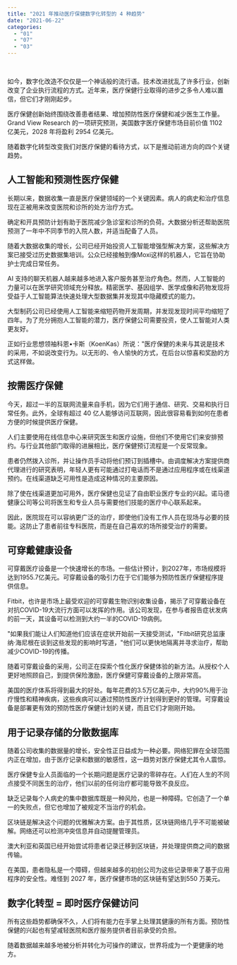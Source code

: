 ```yaml
---
title: "2021 年推动医疗保健数字化转型的 4 种趋势"
date: "2021-06-22"
categories: 
  - "01"
  - "07"
  - "03"
---
```


 

如今，数字化改造不仅仅是一个神话般的流行语。技术改进扰乱了许多行业，创新改变了企业执行流程的方式。近年来，医疗保健行业取得的进步之多令人难以置信，但它们才刚刚起步。

医疗保健创新始终围绕改善患者结果、增加预防性医疗保健和减少医生工作量。Grand View Research 的一项研究预测，美国数字医疗保健市场目前价值 1102 亿美元，2028 年将盈利 2954 亿美元。

随着数字化转型改变我们对医疗保健的看待方式，以下是推动前进方向的四个关键趋势。

## 人工智能和预测性医疗保健

长期以来，数据收集一直是医疗保健领域的一个关键因素。病人的病史和治疗信息现在正被用来改变医院和诊所的处方治疗方式。

确定和开具预防计划有助于医院减少急诊室和诊所的负荷。大数据分析还帮助医院预测了一年中不同季节的入院人数，并适当配备了人员。

随着大数据收集的增长，公司已经开始投资人工智能增强型解决方案，这些解决方案已接受过历史数据集培训。公众已经接触到像Moxi这样的机器人，它旨在协助护士完成日常任务。

AI 支持的聊天机器人越来越多地进入客户服务甚至治疗角色。然而，人工智能的力量可以在医学研究领域充分释放。精密医学、基因组学、医学成像和药物发现将受益于人工智能算法快速处理大型数据集并发现其中隐藏模式的能力。

大型制药公司已经使用人工智能来缩短药物开发周期，并发现发现时间平均缩短了四年。为了充分拥抱人工智能的潜力，医疗保健公司需要投资，使人工智能对人类更友好。

正如行业思想领袖科恩•卡斯（KoenKas）所说："医疗保健的未来与其说是技术的采用，不如说改变行为。以无形的、令人愉快的方式，在后台以惊喜和奖励的方式这样做。

## 按需医疗保健

今天，超过一半的互联网流量来自手机，因为它们用于通信、研究、交易和执行日常任务。此外，全球有超过 40 亿人能够访问互联网，因此很容易看到如何在患者方便的时候提供医疗保健。

人们主要使用在线信息中心来研究医生和医疗设施，但他们不使用它们来安排预约。与行业其他部门取得的进展相比，医疗保健预订流程是一个反常现象。

患者仍然拨入诊所，并让操作员手动将他们预订到插槽中。由调度解决方案提供商代理进行的研究表明，年轻人更有可能通过打电话而不是通过应用程序或在线渠道预约。在线渠道缺乏可用性是造成这种情况的主要原因。

除了使在线渠道更加可用外，医疗保健也见证了自由职业医疗专业的兴起。诺马德健康公司等公司将医生和专业人员与需要他们技能的医疗中心联系起来。

因此，医院现在可以容纳更广泛的治疗，即使他们没有工作人员在现场与必要的技能。这防止了患者前往专科医院，而是在自己喜欢的场所接受治疗的需要。

## 可穿戴健康设备

可穿戴医疗设备是一个快速增长的市场。一些估计预计，到2027年，市场规模将达到1955.7亿美元。可穿戴设备的吸引力在于它们能够为预防性医疗保健程序提供信息。

Fitbit，也许是市场上最受欢迎的可穿戴生物识别收集设备，揭示了可穿戴设备在对抗COVID-19大流行方面可以发挥的作用。该公司发现，在参与者报告症状发病的前一天，其设备可以检测到大约一半的COVID-19病例。

"如果我们能让人们知道他们应该在症状开始前一天接受测试，"Fitbit研究总监康纳·海尼根在谈到这些发现的影响时写道，"他们可以更快地隔离并寻求治疗，帮助减少COVID-19的传播。

随着可穿戴设备的采用，公司正在探索个性化医疗保健体验的新方法。从授权个人更好地照顾自己，到提供保险激励，医疗保健可穿戴设备的上限非常高。

美国的医疗体系将得到最大的好处。每年花费的3.5万亿美元中，大约90%用于治疗慢性和精神疾病，这些疾病可以通过预防性医疗计划得到更好的管理。可穿戴设备是部署更有效的预防性医疗保健计划的关键，而且它们才刚刚开始。

## 用于记录存储的分散数据库

随着公司收集的数据量的增长，安全性正日益成为一种必要。网络犯罪在全球范围内正在增加，由于医疗记录和数据的敏感性，这一趋势对医疗保健尤其令人震惊。

医疗保健专业人员面临的一个长期问题是医疗记录的零碎存在。人们在人生的不同点接受不同医生的治疗，他们以前的任何治疗都可能导致不良反应。

缺乏记录每个人病史的集中数据库既是一种风险，也是一种障碍。它创造了一个单一的失败点，但它也增加了被规定不当治疗的机会。

区块链是解决这个问题的优雅解决方案。由于其性质，区块链网络几乎不可能被破解。网络还可以检测冲突信息并自动提醒管理员。

澳大利亚和英国已经开始尝试将患者记录迁移到区块链，并处理提供商之间的数据传输。

在美国，患者隐私是一个障碍，但越来越多的初创公司为这些记录带来了基于应用程序的安全性。难怪到 2027 年，医疗保健市场的区块链有望达到550 万美元。

## 数字化转型 = 即时医疗保健访问

所有这些趋势都确保不久，人们将有能力在手掌上处理其健康的所有方面。预防性保健的兴起也有望减轻医院和医疗服务提供者目前承受的负担。

随着数据越来越多地被分析并转化为可操作的建议，世界将成为一个更健康的地方。
